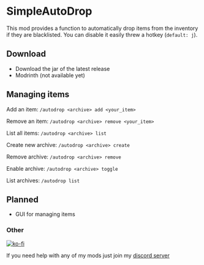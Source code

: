 # SimpleAutoDrop
This mod provides a function to automatically drop items from the
inventory if they are blacklisted. You can disable it easily threw a hotkey (`default: j`).

## Download
- Download the jar of the latest release
- Modrinth (not available yet)

## Managing items
Add an item:
`
/autodrop <archive> add <your_item>
`

Remove an item:
`
/autodrop <archive> remove <your_item>
`

List all items:
`
/autodrop <archive> list
`

Create new archive: 
`
/autodrop <archive> create
`

Remove archive:
`
/autodrop <archive> remove
`

Enable archive: 
`
/autodrop <archive> toggle
`

List archives:
`
/autodrop list
`

## Planned

- GUI for managing items

### Other
[![ko-fi](https://ko-fi.com/img/githubbutton_sm.svg)](https://ko-fi.com/I3I8F1WX4)

If you need help with any of my mods just join my [discord server](https://nyon.dev/discord)